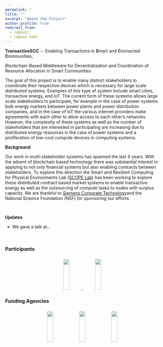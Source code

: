 ```yaml
---
permalink: /
title: ""
excerpt: "About the Project"
author_profile: true
redirect_from: 
  - /about/
  - /about.html
---
```


<b>TransactiveSCC</b> -- Enabling Transactions in <b>S</b>mart and <b>C</b>onnected <b>C</b>ommunities,

Blockchain-Based Middleware for Decentralization and Coordination of Resource Allocation in Smart Communities


The goal of this project is to enable many distinct stakeholders to coordinate their respective devices which is necessary for large scale distributed systems. Examples of this type of system include smart cities, transactive energy, and IoT. The current form of these systems allows large scale stakeholders to participate, for example in the case of power systems bulk energy markets between power plants and power distribution companies, and in the case of IoT the various internet providers make agreements with each other to allow access to each other’s networks. However, the complexity of these systems as well as the number of stakeholders that are interested in participating are increasing due to distributed energy resources in the case of power systems and a proliferation of low-cost compute devices in computing systems.


<b>Background</b>

Our work in multi-stakeholder systems has spanned the last 4 years. With the advent of blockchain based technology there was substantial interest in applying to not only financial systems but also enabling contracts between stakeholders. To explore this direction the Smart and Resilient Computing for Physical Environments Lab ([SCOPE Lab](https://scope-lab.org)) has been working to explore these distributed contract based market systems to enable transactive energy as well as the outsourcing of compute tasks to nodes with surplus capacity. We are thankful to [Siemens Corporate Technology](https://new.siemens.com/us/en/company/siemens-in-the-usa/princeton.html)and the National Science Foundation (NSF) for sponsoring our efforts.



<br>

<b>Updates</b>

<ul>
     <li> We gave a talk at...
</ul>

<br>


<h3>Participants<h3>
<div style="text-align:center">
    <a href="https://www.vanderbilt.edu/">
        <img src="images/vu.jpg" height="100px" width="20%" />
    </a>
    <a href="https://www.isis.vanderbilt.edu/">
      <img src="images/isisLogo.png" height="100px" width="20%" /> 
    </a>
</div>
 
  <h3>Funding Agencies<h3>
  <div style="text-align:center">
  <img src="images/CARS.png" height="100px" width="20%" /> 
  <img src="images/NSF.png" height="100px" width="20%" /> 
  <img src="images/TN_TDOT-ColorPMS.png" height="100px" width="20%" />  
  </div>
 


      
